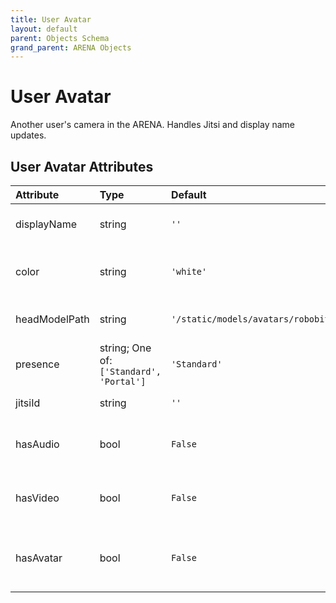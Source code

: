 ```yaml
---
title: User Avatar
layout: default
parent: Objects Schema
grand_parent: ARENA Objects
---
```


<!--CAUTION: This file is autogenerated from https://github.com/arenaxr/arena-schemas. Changes made here may be overwritten.-->


User Avatar
===========


Another user's camera in the ARENA. Handles Jitsi and display name updates.

User Avatar Attributes
-----------------------

|Attribute|Type|Default|Description|Required|
| :--- | :--- | :--- | :--- | :--- |
|displayName|string|```''```|User display name.|Yes|
|color|string|```'white'```|The color for the user's name text.|Yes|
|headModelPath|string|```'/static/models/avatars/robobit.glb'```|Path to user avatar head model|Yes|
|presence|string; One of: ```['Standard', 'Portal']```|```'Standard'```|Type of presence for user|No|
|jitsiId|string|```''```|User Jitsi ID.|No|
|hasAudio|bool|```False```|Whether the user has audio on.|No|
|hasVideo|bool|```False```|Whether the user has video on.|No|
|hasAvatar|bool|```False```|Whether the user has facial feature capture on.|No|
